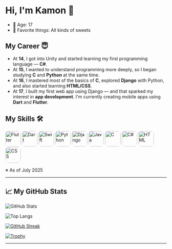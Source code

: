 # Hi, I'm Kamon 👋

- 🎂 Age: 17  
- 🍰 Favorite things: All kinds of sweets  

##  My Career 😇
- At **14**, I got into Unity and started learning my first programming language — **C#**.
- At **15**, I wanted to understand programming more deeply, so I began studying **C** and **Python** at the same time.
- At **16**, I mastered most of the basics of **C**, explored **Django** with Python, and also started learning **HTML/CSS**.
- At **17**, I built my first web app using Django — and that sparked my interest in **app development**. I'm currently creating mobile apps using **Dart** and **Flutter**.

## My Skills 🛠
<p align="left">
  <img src="https://cdn.jsdelivr.net/gh/devicons/devicon/icons/flutter/flutter-original.svg" width="48" height="48" style="border-radius:8px;" alt="Flutter"/>
  <img src="https://cdn.jsdelivr.net/gh/devicons/devicon/icons/dart/dart-original.svg" width="48" height="48" style="border-radius:8px;" alt="Dart"/>
  <img src="https://cdn.jsdelivr.net/gh/devicons/devicon/icons/swift/swift-original.svg" width="48" height="48" style="border-radius:8px;" alt="Swift"/>
  <img src="https://cdn.jsdelivr.net/gh/devicons/devicon/icons/python/python-original.svg" width="48" height="48" style="border-radius:8px;" alt="Python"/>
  <img src="https://cdn.jsdelivr.net/gh/devicons/devicon/icons/django/django-plain.svg" width="48" height="48" style="border-radius:8px;" alt="Django"/>
  <img src="https://cdn.jsdelivr.net/gh/devicons/devicon/icons/java/java-original.svg" width="48" height="48" style="border-radius:8px;" alt="Java"/>
  <img src="https://cdn.jsdelivr.net/gh/devicons/devicon/icons/c/c-original.svg" width="48" height="48" style="border-radius:8px;" alt="C"/>
  <img src="https://cdn.jsdelivr.net/gh/devicons/devicon/icons/csharp/csharp-original.svg" width="48" height="48" style="border-radius:8px;" alt="C#"/>
  <img src="https://cdn.jsdelivr.net/gh/devicons/devicon/icons/html5/html5-original.svg" width="48" height="48" style="border-radius:8px;" alt="HTML"/>
  <img src="https://cdn.jsdelivr.net/gh/devicons/devicon/icons/css3/css3-original.svg" width="48" height="48" style="border-radius:8px;" alt="CSS"/>
</p>

※ As of July 2025

---

## 📈 My GitHub Stats

![GitHub Stats](https://github-readme-stats.vercel.app/api?username=Kamon-Tahara-504&show_icons=true&theme=tokyonight)

![Top Langs](https://github-readme-stats.vercel.app/api/top-langs/?username=Kamon-Tahara-504&layout=compact&theme=tokyonight)

[![GitHub Streak](https://streak-stats.demolab.com?user=Kamon-Tahara-504&theme=tokyonight)](https://git.io/streak-stats)

[![Trophy](https://github-profile-trophy.vercel.app/?username=Kamon-Tahara-504&theme=onedark)](https://github.com/ryo-ma/github-profile-trophy)

---

